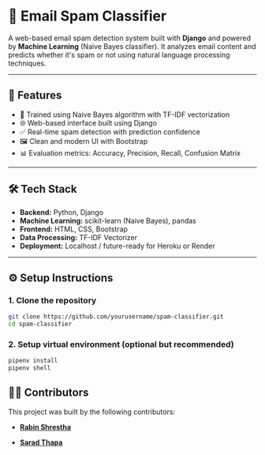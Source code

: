 # 📧 Email Spam Classifier

A web-based email spam detection system built with **Django** and powered by **Machine Learning** (Naive Bayes classifier). It analyzes email content and predicts whether it's spam or not using natural language processing techniques.

---

## 🚀 Features

- 🧠 Trained using Naive Bayes algorithm with TF-IDF vectorization
- 🌐 Web-based interface built using Django
- ✅ Real-time spam detection with prediction confidence
- 🖼️ Clean and modern UI with Bootstrap
- 📊 Evaluation metrics: Accuracy, Precision, Recall, Confusion Matrix

---

## 🛠️ Tech Stack

- **Backend:** Python, Django
- **Machine Learning:** scikit-learn (Naive Bayes), pandas
- **Frontend:** HTML, CSS, Bootstrap
- **Data Processing:** TF-IDF Vectorizer
- **Deployment:** Localhost / future-ready for Heroku or Render

---
## ⚙️ Setup Instructions

### 1. Clone the repository

```bash
git clone https://github.com/yourusername/spam-classifier.git
cd spam-classifier
```

### 2. Setup virtual environment (optional but recommended)
```bash
pipenv install
pipenv shell
```

## 👨‍💻 Contributors

This project was built by the following contributors:

- [**Rabin Shrestha**](https://github.com/itsrawbin)

- [**Sarad Thapa**](https://github.com/saradjung)